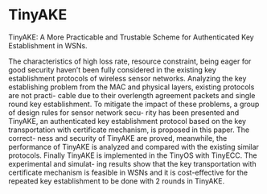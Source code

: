 # TinyAKE
TinyAKE: A More Practicable and Trustable Scheme for Authenticated Key Establishment in WSNs. 

The characteristics of high loss rate, resource constraint, being eager for good security haven’t been fully considered in the existing key establishment protocols of wireless sensor networks. Analyzing the key establishing problem from the MAC and physical layers, existing protocols are not practi- cable due to their overlength agreement packets and single round key establishment. To mitigate the impact of these problems, a group of design rules for sensor network secu- rity has been presented and TinyAKE, an authenticated key establishment protocol based on the key transportation with certificate mechanism, is proposed in this paper. The correct- ness and security of TinyAKE are proved, meanwhile, the performance of TinyAKE is analyzed and compared with the existing similar protocols. Finally TinyAKE is implemented in the TinyOS with TinyECC. The experimental and simulat- ing results show that the key transportation with certificate mechanism is feasible in WSNs and it is cost-effective for the repeated key establishment to be done with 2 rounds in TinyAKE.
